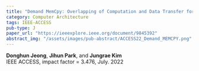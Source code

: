 ```yaml
---
title: "Demand MemCpy: Overlapping of Computation and Data Transfer for Heterogeneous Computing"
category: Computer Architecture
tags: IEEE-ACCESS
pub-type: J
paper_url: "https://ieeexplore.ieee.org/document/9845392"
abstract_img: "/assets/images/pub-abstract/ACCESS22_Demand_MEMCPY.png"
---
```


**Donghun Jeong**, **Jihun Park**, and **Jungrae Kim** <br>
IEEE ACCESS, impact factor = 3.476, July. 2022
